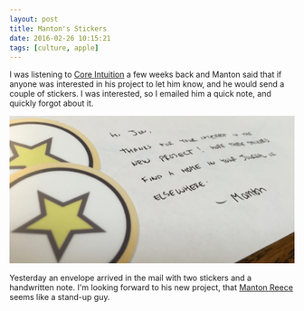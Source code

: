 ```yaml
---
layout: post
title: Manton's Stickers
date: 2016-02-26 10:15:21
tags: [culture, apple]
---
```


I was listening to [Core Intuition][1] a few weeks back and Manton said that if anyone was interested in his project to let him know, and he would send a couple of stickers. I was interested, so I emailed him a quick note, and quickly forgot about it. 

<a href="/media/manton-letter.png"><img src="/media/manton-letter_thumb.png" /></a>

Yesterday an envelope arrived in the mail with two stickers and a handwritten note. I'm looking forward to his new project, that [Manton Reece][2] seems like a stand-up guy.


[1]: http://www.coreint.org
[2]: http://www.manton.org
